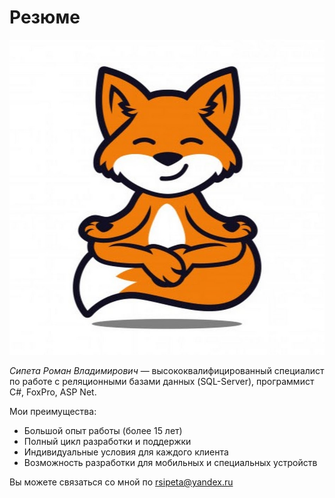 # Резюме

![Аватар](img/fox.jpg)

*Сипета Роман Владимирович* — высококвалифицированный специалист по работе с реляционными базами данных (SQL-Server), программист C#, FoxPro, ASP Net.

Мои преимущества:
* Большой опыт работы (более 15 лет)
* Полный цикл разработки и поддержки
* Индивидуальные условия для каждого клиента
* Возможность разработки для мобильных и специальных устройств

Вы можете связаться со мной по rsipeta@yandex.ru
